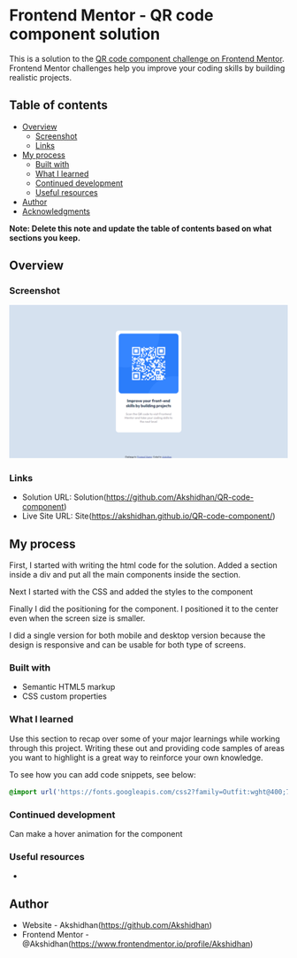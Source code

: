 # Frontend Mentor - QR code component solution

This is a solution to the [QR code component challenge on Frontend Mentor](https://www.frontendmentor.io/challenges/qr-code-component-iux_sIO_H). Frontend Mentor challenges help you improve your coding skills by building realistic projects. 

## Table of contents

- [Overview](#overview)
  - [Screenshot](#screenshot)
  - [Links](#links)
- [My process](#my-process)
  - [Built with](#built-with)
  - [What I learned](#what-i-learned)
  - [Continued development](#continued-development)
  - [Useful resources](#useful-resources)
- [Author](#author)
- [Acknowledgments](#acknowledgments)

**Note: Delete this note and update the table of contents based on what sections you keep.**

## Overview

### Screenshot

![](./screenshot.jpg)

### Links

- Solution URL: Solution(https://github.com/Akshidhan/QR-code-component)
- Live Site URL: Site(https://akshidhan.github.io/QR-code-component/)

## My process

First, I started with writing the html code for the solution. Added a section inside a div and put all the main components inside the section.

Next I started with the CSS and added the styles to the component

Finally I did the positioning for the component. I positioned it to the center even when the screen size is smaller.

I did a single version for both mobile and desktop version because the design is responsive and can be usable for both type of screens.

### Built with

- Semantic HTML5 markup
- CSS custom properties


### What I learned

Use this section to recap over some of your major learnings while working through this project. Writing these out and providing code samples of areas you want to highlight is a great way to reinforce your own knowledge.

To see how you can add code snippets, see below:

```css
@import url('https://fonts.googleapis.com/css2?family=Outfit:wght@400;700&display=swap');
```


### Continued development

Can make a hover animation for the component

### Useful resources

-

## Author

- Website - Akshidhan(https://github.com/Akshidhan)
- Frontend Mentor - @Akshidhan(https://www.frontendmentor.io/profile/Akshidhan)
